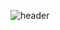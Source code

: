 

![header](https://capsule-render.vercel.app/api?type=rect&color=auto&height=300&section=header&text=Hello%20mingure&fontSize=90)
